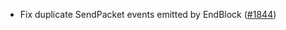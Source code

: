 - Fix duplicate SendPacket events emitted by EndBlock
  ([#1844](https://github.com/informalsystems/ibc-rs/issues/1844))